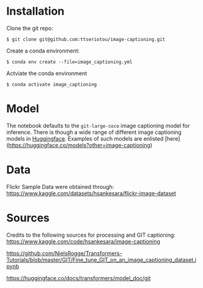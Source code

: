 # Installation

Clone the git repo:

```$ git clone git@github.com:ttseriotou/image-captioning.git```

Create a conda environment:

```$ conda env create --file=image_captioning.yml```

Actviate the conda environment

```$ conda activate image_captioning```

# Model

The notebook defaults to the ```git-large-coco``` image captioning model for inference. There is though a wide range of different image captioning models in [Huggingface](https://huggingface.co/). Examples of such models are enlisted [here]
(https://huggingface.co/models?other=image-captioning)

# Data

Flickr Sample Data were obtained through:
https://www.kaggle.com/datasets/hsankesara/flickr-image-dataset

# Sources

Credits to the following sources for processing and GIT captioning:
https://www.kaggle.com/code/hsankesara/image-captioning

https://github.com/NielsRogge/Transformers-Tutorials/blob/master/GIT/Fine_tune_GIT_on_an_image_captioning_dataset.ipynb

https://huggingface.co/docs/transformers/model_doc/git

